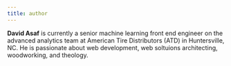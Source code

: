 ```yaml
---
title: author
---
```


**David Asaf** is currently a senior machine learning front end engineer on the advanced analytics team at American Tire Distributors (ATD) in Huntersville, NC. He is passionate about web development, web soltuions architecting, woodworking, and theology.
